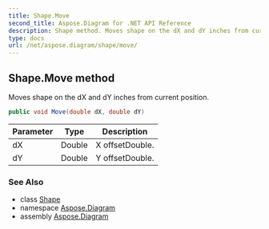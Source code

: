 ```yaml
---
title: Shape.Move
second_title: Aspose.Diagram for .NET API Reference
description: Shape method. Moves shape on the dX and dY inches from current position
type: docs
url: /net/aspose.diagram/shape/move/
---
```

## Shape.Move method

Moves shape on the dX and dY inches from current position.

```csharp
public void Move(double dX, double dY)
```

| Parameter | Type | Description |
| --- | --- | --- |
| dX | Double | X offsetDouble. |
| dY | Double | Y offsetDouble. |

### See Also

* class [Shape](../)
* namespace [Aspose.Diagram](../../shape/)
* assembly [Aspose.Diagram](../../../)


